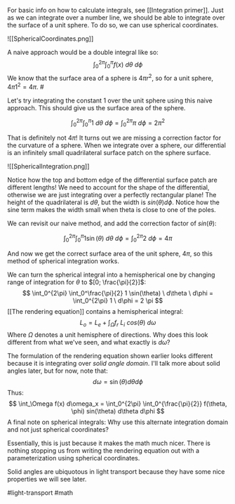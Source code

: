 For basic info on how to calculate integrals, see [[Integration primer]]. Just as we can integrate over a number line, we should be able to integrate over the surface of a unit sphere. To do so, we can use spherical coordinates.

![[SphericalCoordinates.png]]

A naive approach would be a double integral like so:
$$
\int_0^{2\pi} \int_0^\pi f(x) \ d\theta \ d\phi
$$
We know that the surface area of a sphere is $4\pi r^2$, so for a unit sphere, $4\pi1^2 = 4\pi$. # 

Let's try integrating the constant $1$ over the unit sphere using this naive approach. This should give us the surface area of the sphere.

$$
\int_0^{2\pi} \int_0^\pi 1 \ d\theta \ d\phi = \int_0^{2\pi} \pi \ d\phi = 2 \pi^2
$$

That is definitely not $4\pi$! It turns out we are missing a correction factor for the curvature of a sphere. When we integrate over a sphere, our differential is an infinitely small quadrilateral surface patch on the sphere surface.

![[SphericalIntegration.png]]

Notice how the top and bottom edge of the differential surface patch are different lengths! We need to account for the shape of the differential, otherwise we are just integrating over a perfectly rectangular plane! The height of the quadrilateral is $d\theta$, but the width is $sin(\theta)d\phi$. Notice how the sine term makes the width small when theta is close to one of the poles.

We can revisit our naive method, and add the correction factor of $sin(\theta)$:

$$
\int_0^{2\pi} \int_0^\pi 1 \sin(\theta) \ d\theta \ d\phi = \int_0^{2\pi} 2 \ d\phi = 4 \pi
$$

And now we get the correct surface area of the unit sphere, $4\pi$, so this method of spherical integration works.

We can turn the spherical integral into a hemispherical one by changing range of integration for $\theta$ to $[0; \frac{\pi}{2}]$:
$$
\int_0^{2\pi} \int_0^\frac{\pi}{2} 1 \sin(\theta) \ d\theta \ d\phi = \int_0^{2\pi} 1 \ d\phi = 2 \pi
$$
[[The rendering equation]] contains a hemispherical integral: 
$$ L_o = L_e + \int_\Omega f_r \ L_i \ cos (\theta) \ d\omega$$
Where $\Omega$ denotes a unit hemisphere of directions. Why does this look different from what we've seen, and what exactly is $d\omega$?

The formulation of the rendering equation shown earlier looks different because it is integrating over _solid angle domain_. I'll talk more about solid angles later, but for now, note that:
$$
d\omega = \sin(\theta) d\theta d\phi
$$
Thus:
$$
\int_\Omega f(x) d\omega_x = \int_0^{2\pi} \int_0^{\frac{\pi}{2}} f(\theta, \phi) sin(\theta) d\theta d\phi 
$$
A final note on spherical integrals: Why use this alternate integration domain and not just spherical coordinates? 

Essentially, this is just because it makes the math much nicer. There is nothing stopping us from writing the rendering equation out with a parameterization using spherical coordinates.

Solid angles are ubiquotous in light transport because they have some nice properties we will see later.

#light-transport #math 
